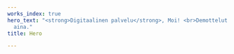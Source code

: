 ```yaml
---
works_index: true
hero_text: "<strong>Digitaalinen palvelu</strong>, Moi! <br>Demottelut toimivat lähes
  aina."
title: Hero

---
```

<Hero :text="$page.frontmatter.hero_text" />
<WorksList />